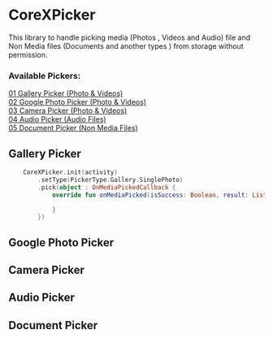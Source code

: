 # CoreXPicker

This library to handle picking media (Photos , Videos and Audio) file and Non Media files (Documents
and another types ) from storage without permission.

### Available Pickers:

[01 Gallery Picker (Photo & Videos)](#gallery-picker)<br/>
[02 Google Photo Picker (Photo & Videos)](#google-photo-picker)<br/>
[03 Camera Picker (Photo & Videos)](#camera-picker)<br/>
[04 Audio Picker (Audio Files)](#audio-picker)<br/>
[05 Document Picker (Non Media Files)](#document-picker)<br/>

## Gallery Picker

```kotlin
    CoreXPicker.init(activity)
        .setType(PickerType.Gallery.SinglePhoto)
        .pick(object : OnMediaPickedCallback {
            override fun onMediaPicked(isSuccess: Boolean, result: List<Uri?>) {

            }
        })

```


## Google Photo Picker

## Camera Picker

## Audio Picker

## Document Picker
